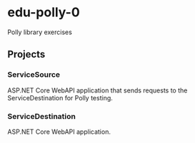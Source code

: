 # edu-polly-0
Polly library exercises

## Projects
### ServiceSource
ASP.NET Core WebAPI application that sends requests to the ServiceDestination for Polly testing.

### ServiceDestination
ASP.NET Core WebAPI application.
